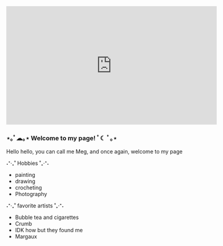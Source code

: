    <iframe width="560" height="315" src="https://www.youtube.com/embed/sN7HR_7c8Sk" title="YouTube video player" frameborder="0" allow="accelerometer; autoplay; clipboard-write; encrypted-media; gyroscope; picture-in-picture; web-share" allowfullscreen></iframe>




### ⋆｡ﾟ☁︎｡⋆ Welcome to my page! ﾟ☾ ﾟ｡⋆

Hello hello, you can call me Meg, and once again, welcome to my page 
 

 ˖⁺‧₊˚ Hobbies ˚₊‧⁺˖

- painting
- drawing
- crocheting
- Photography


˖⁺‧₊˚ favorite artists ˚₊‧⁺˖

- Bubble tea and cigarettes
- Crumb
- IDK how but they found me
- Margaux












